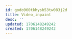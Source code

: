 ```yaml
---
id: godo960tkhysb53tw083j2d
title: Video_inpaint
desc: ''
updated: 1706148249242
created: 1706148249242
---
```

